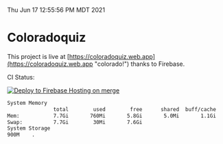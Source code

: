 Thu Jun 17 12:55:56 PM MDT 2021

# Coloradoquiz


This project is live at [https://coloradoquiz.web.app](https://coloradoquiz.web.app "colorado!") thanks to Firebase.

CI Status: 

[![Deploy to Firebase Hosting on merge](https://github.com/teamkushal/coloradoquiz/actions/workflows/firebase-hosting-merge.yml/badge.svg)](https://github.com/teamkushal/coloradoquiz/actions/workflows/firebase-hosting-merge.yml)

```bash
System Memory
               total        used        free      shared  buff/cache   available
Mem:           7.7Gi       760Mi       5.8Gi       5.0Mi       1.1Gi       6.6Gi
Swap:          7.7Gi        30Mi       7.6Gi
System Storage
900M	.
```
